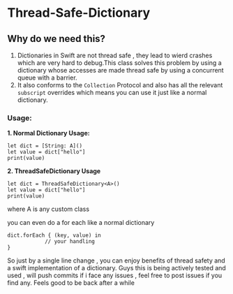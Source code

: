# Thread-Safe-Dictionary

## Why do we need this?
1. Dictionaries in Swift are not thread safe , they lead to wierd crashes which are very hard to debug.This class solves this problem by using a dictionary whose accesses are made thread safe by using a concurrent queue with a barrier.
2. It also conforms to the `Collection` Protocol and also has all the relevant `subscript` overrides which means you can use it just like a normal dictionary. 


### Usage:

**1. Normal Dictionary Usage:**
```
let dict = [String: A]()
let value = dict["hello"]
print(value)
```
**2. ThreadSafeDictionary Usage**

```
let dict = ThreadSafeDictionary<A>()
let value = dict["hello"]
print(value)
```
where A is any custom class


you can even do a for each like a normal dictionary

```
dict.forEach { (key, value) in
            // your handling
}
```

So just by a single line change , you can enjoy benefits of thread safety and a swift implementation of a dictionary.
Guys this is being actively tested and used , will push commits if i face any issues , feel free to post issues if you find any.
Feels good to be back after a while
